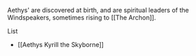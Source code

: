 Aethys' are discovered at birth, and are spiritual leaders of the Windspeakers, sometimes rising to [[The Archon]].

List
- [[Aethys Kyrill the Skyborne]]